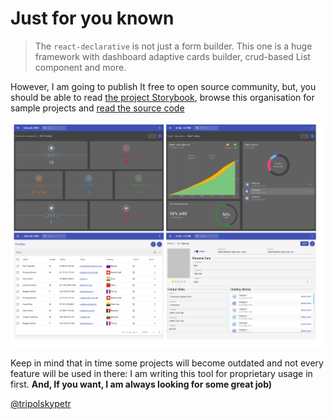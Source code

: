 # Just for you known

> The `react-declarative` is not just a form builder. This one is a huge framework with dashboard adaptive cards builder, crud-based List component and more.

However, I am going to publish It free to open source community, but, you should be able to read [the project Storybook](https://react-declarative.github.io/), browse this organisation for sample projects and [read the source code](https://github.com/react-declarative/react-declarative/tree/master/src)

![screenshot](./screenshot.png)

Keep in mind that in time some projects will become outdated and not every feature will be used in there: I am writing this tool for proprietary usage in first. **And, If you want, I am always looking for some great job)**

[@tripolskypetr](https://github.com/tripolskypetr)
